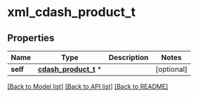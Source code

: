 # xml_cdash_product_t

## Properties
Name | Type | Description | Notes
------------ | ------------- | ------------- | -------------
**self** | [**cdash_product_t**](cdash_product.md) \* |  | [optional] 

[[Back to Model list]](../README.md#documentation-for-models) [[Back to API list]](../README.md#documentation-for-api-endpoints) [[Back to README]](../README.md)


